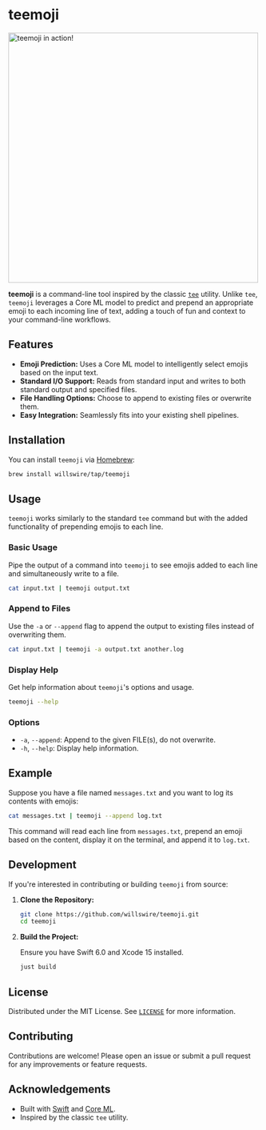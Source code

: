 # teemoji

<img width="500" alt="teemoji in action!" src="https://github.com/user-attachments/assets/acdb7614-c3d3-4704-b6d2-e270f44ca67a" />

**teemoji** is a command-line tool inspired by the classic [`tee`](https://en.wikipedia.org/wiki/Tee_(command)) utility. Unlike `tee`, `teemoji` leverages a Core ML model to predict and prepend an appropriate emoji to each incoming line of text, adding a touch of fun and context to your command-line workflows.

## Features

- **Emoji Prediction:** Uses a Core ML model to intelligently select emojis based on the input text.
- **Standard I/O Support:** Reads from standard input and writes to both standard output and specified files.
- **File Handling Options:** Choose to append to existing files or overwrite them.
- **Easy Integration:** Seamlessly fits into your existing shell pipelines.

## Installation

You can install `teemoji` via [Homebrew](https://brew.sh/):

```bash
brew install willswire/tap/teemoji
```

## Usage

`teemoji` works similarly to the standard `tee` command but with the added functionality of prepending emojis to each line.

### Basic Usage

Pipe the output of a command into `teemoji` to see emojis added to each line and simultaneously write to a file.

```bash
cat input.txt | teemoji output.txt
```

### Append to Files

Use the `-a` or `--append` flag to append the output to existing files instead of overwriting them.

```bash
cat input.txt | teemoji -a output.txt another.log
```

### Display Help

Get help information about `teemoji`'s options and usage.

```bash
teemoji --help
```

### Options

- `-a`, `--append`: Append to the given FILE(s), do not overwrite.
- `-h`, `--help`: Display help information.

## Example

Suppose you have a file named `messages.txt` and you want to log its contents with emojis:

```bash
cat messages.txt | teemoji --append log.txt
```

This command will read each line from `messages.txt`, prepend an emoji based on the content, display it on the terminal, and append it to `log.txt`.

## Development

If you're interested in contributing or building `teemoji` from source:

1. **Clone the Repository:**

   ```bash
   git clone https://github.com/willswire/teemoji.git
   cd teemoji
   ```

2. **Build the Project:**

   Ensure you have Swift 6.0 and Xcode 15 installed.

   ```bash
   just build
   ```

## License

Distributed under the MIT License. See [`LICENSE`](https://github.com/willswire/teemoji/blob/main/LICENSE) for more information.

## Contributing

Contributions are welcome! Please open an issue or submit a pull request for any improvements or feature requests.

## Acknowledgements

- Built with [Swift](https://swift.org/) and [Core ML](https://developer.apple.com/documentation/coreml).
- Inspired by the classic `tee` utility.
